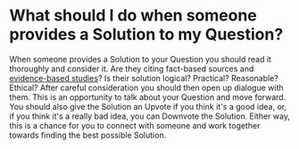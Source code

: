 # What should I do when someone provides a Solution to my Question? #
When someone provides a Solution to your Question you should read it 
thoroughly and consider it. Are they citing fact-based sources and 
[evidence-based studies][1]? Is their solution logical? Practical? Reasonable? 
Ethical? After careful consideration you should then open up dialogue with them. 
This is an opportunity to talk about your Question and move forward. You 
should also give the Solution an Upvote if you think it's a good idea, or, 
if you think it's a really bad idea, you can Downvote the Solution. Either 
way, this is a chance for you to connect with someone and work together 
towards finding the best possible Solution.

[1]: /help/conversation/research/